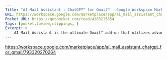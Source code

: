 ```yaml
---
Title: "AI Mail Assistant : ChatGPT™ for Gmail™ : Google Workspace Marketplace"
URL: https://workspace.google.com/marketplace/app/ai_mail_assistant_chatgpt_for_gmail/793320270264
Pocket URL: https://getpocket.com/read/4183215854
Tags: [pocket,toview,clippings, ]
Excerpt: >
    AI Mail Assistant is the ultimate Gmail™ add-on that utilizes advanced AI technology to revolutionize email management.
---
```




https://workspace.google.com/marketplace/app/ai_mail_assistant_chatgpt_for_gmail/793320270264

